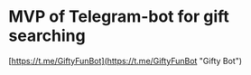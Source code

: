 # MVP of Telegram-bot for gift searching
[https://t.me/GiftyFunBot](https://t.me/GiftyFunBot "Gifty Bot")
